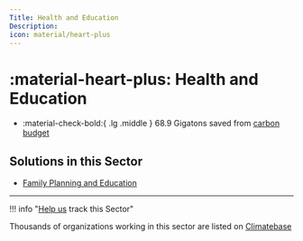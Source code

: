 ```yaml
---
Title: Health and Education
Description: 
icon: material/heart-plus
---
```


# :material-heart-plus: Health and Education

<div class="grid cards" markdown>

-   :material-check-bold:{ .lg .middle } 68.9 Gigatons saved from [carbon budget](glossary/#carbon-budget)

</div>

## Solutions in this Sector

- [Family Planning and Education](../solution-family-planning-and-education)

---

!!! info "[Help us](../../contribute) track this Sector"

Thousands of organizations working in this sector are listed on [Climatebase](https://climatebase.org/organizations)